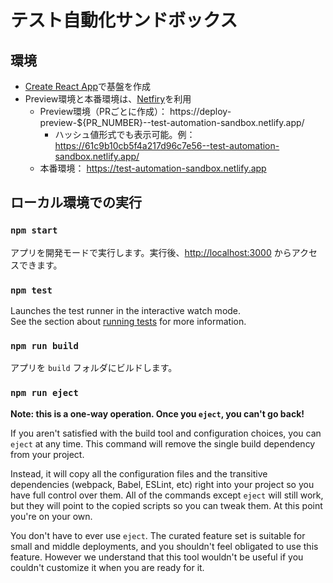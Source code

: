 # テスト自動化サンドボックス

## 環境
- [Create React App](https://github.com/facebook/create-react-app)で基盤を作成
- Preview環境と本番環境は、[Netfiry](https://app.netlify.com/sites/test-automation-sandbox/)を利用
  - Preview環境（PRごとに作成）： https://deploy-preview-${PR_NUMBER}--test-automation-sandbox.netlify.app/
    - ハッシュ値形式でも表示可能。例： https://61c9b10cb5f4a217d96c7e56--test-automation-sandbox.netlify.app/
  - 本番環境： https://test-automation-sandbox.netlify.app

## ローカル環境での実行
### `npm start`
アプリを開発モードで実行します。実行後、[http://localhost:3000](http://localhost:3000) からアクセスできます。

### `npm test`
Launches the test runner in the interactive watch mode.\
See the section about [running tests](https://facebook.github.io/create-react-app/docs/running-tests) for more information.

### `npm run build`
アプリを `build` フォルダにビルドします。

### `npm run eject`

**Note: this is a one-way operation. Once you `eject`, you can't go back!**

If you aren't satisfied with the build tool and configuration choices, you can `eject` at any time. This command will remove the single build dependency from your project.

Instead, it will copy all the configuration files and the transitive dependencies (webpack, Babel, ESLint, etc) right into your project so you have full control over them. All of the commands except `eject` will still work, but they will point to the copied scripts so you can tweak them. At this point you're on your own.

You don't have to ever use `eject`. The curated feature set is suitable for small and middle deployments, and you shouldn't feel obligated to use this feature. However we understand that this tool wouldn't be useful if you couldn't customize it when you are ready for it.

